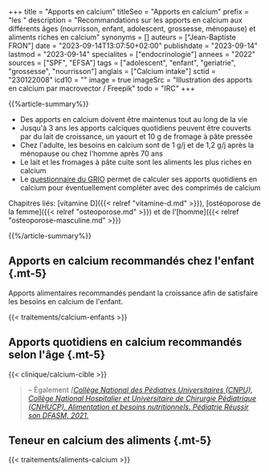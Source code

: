 +++
title = "Apports en calcium"
titleSeo = "Apports en calcium"
prefix = "les "
description = "Recommandations sur les apports en calcium aux différents âges (nourrisson, enfant, adolescent, grossesse, ménopause) et aliments riches en calcium"
synonyms = []
auteurs = ["Jean-Baptiste FRON"]
date = "2023-09-14T13:07:50+02:00"
publishdate = "2023-09-14"
lastmod = "2023-09-14"
specialites = ["endocrinologie"]
annees = "2022"
sources = ["SPF", "EFSA"]
tags = ["adolescent", "enfant", "geriatrie", "grossesse", "nourrisson"]
anglais = ["Calcium intake"]
sctid = "230122008"
icd10 = ""
image = true
imageSrc = "Illustration des apports en calcium par macrovector / Freepik"
todo = "IRC"
+++

{{%article-summary%}}

- Des apports en calcium doivent être maintenus tout au long de la vie
- Jusqu'à 3 ans les apports calciques quotidiens peuvent être couverts par du lait de croissance, un yaourt et 10 g de fromage à pâte pressée
- Chez l'adulte, les besoins en calcium sont de 1 g/j et de 1,2 g/j après la ménopause ou chez l'homme après 70 ans
- Le lait et les fromages à pâte cuite sont les aliments les plus riches en calcium
- Le [questionnaire du GRIO](http://www.grio.org/espace-gp/calcul-apport-calcique-quotidien.php) permet de calculer ses apports quotidiens en calcium pour éventuellement compléter avec des comprimés de calcium

Chapitres liés: [vitamine D]({{< relref "vitamine-d.md" >}}), [ostéoporose de la femme]({{< relref "osteoporose.md" >}}) et de l'[homme]({{< relref "osteoporose-masculine.md" >}})

{{%/article-summary%}}

## Apports en calcium recommandés chez l'enfant {.mt-5}

Apports alimentaires recommandés pendant la croissance afin de satisfaire les besoins en calcium de l'enfant.

{{< traitements/calcium-enfants >}}

## Apports quotidiens en calcium recommandés selon l'âge {.mt-5}

{{< clinique/calcium-cible >}}

> – Également *[[Collège National des Pédiatres Universitaires (CNPU), Collège National Hospitalier et Universitaire de Chirurgie Pédiatrique (CNHUCP). Alimentation et besoins nutritionnels. Pédiatrie Réussir son DFASM. 2021.](https://www.pedia-univ.fr/deuxieme-cycle/referentiel/gastroenterologie-nutrition-chirurgie-abdominopelvienne/alimentation#e-apports-en-calcium-conseilles)*

## Teneur en calcium des aliments {.mt-5}

{{< traitements/aliments-calcium >}}
